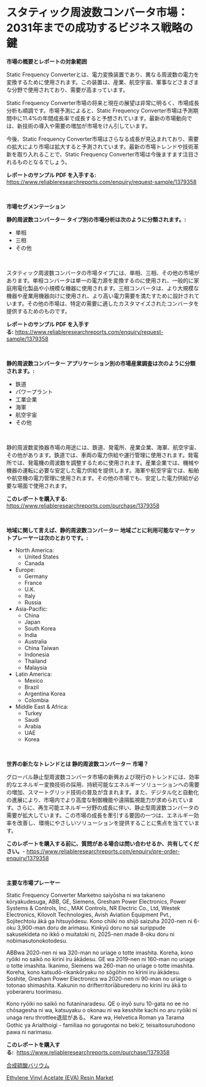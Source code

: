 <p><h1>スタティック周波数コンバータ市場：2031年までの成功するビジネス戦略の鍵</h1></p><p><strong>市場の概要とレポートの対象範囲</strong></p>
<p><p>Static Frequency Converterとは、電力変換装置であり、異なる周波数の電力を変換するために使用されます。この装置は、産業、航空宇宙、軍事などさまざまな分野で使用されており、需要が高まっています。</p><p>Static Frequency Converter市場の将来と現在の展望は非常に明るく、市場成長分析も順調です。市場予測によると、Static Frequency Converter市場は予測期間中に11.4%の年間成長率で成長すると予想されています。最新の市場動向では、新技術の導入や需要の増加が市場をけん引しています。</p><p>今後、Static Frequency Converter市場はさらなる成長が見込まれており、需要の拡大により市場は拡大すると予測されています。最新の市場トレンドや技術革新を取り入れることで、Static Frequency Converter市場は今後ますます注目されるものとなるでしょう。</p></p>
<p><strong>レポートのサンプル PDF を入手する:</strong> <a href="https://www.reliableresearchreports.com/enquiry/request-sample/1379358">https://www.reliableresearchreports.com/enquiry/request-sample/1379358</a></p>
<p>&nbsp;</p>
<p><strong>市場セグメンテーション</strong></p>
<p><strong>静的周波数コンバーター タイプ別の市場分析は次のように分類されます。:</strong></p>
<p><ul><li>単相</li><li>三相</li><li>その他</li></ul></p>
<p>&nbsp;</p>
<p><p>スタティック周波数コンバータの市場タイプには、単相、三相、その他の市場があります。単相コンバータは単一の電力源を変換するのに使用され、一般的に家庭用電化製品や小規模な機器に使用されます。三相コンバータは、より大規模な機器や産業用機器向けに使用され、より高い電力需要を満たすために設計されています。その他の市場は、特定の需要に適したカスタマイズされたコンバータを提供するためのものです。</p></p>
<p><strong>レポートのサンプル PDF を入手する:</strong>&nbsp;<a href="https://www.reliableresearchreports.com/enquiry/request-sample/1379358">https://www.reliableresearchreports.com/enquiry/request-sample/1379358</a></p>
<p>&nbsp;</p>
<p><strong> 静的周波数コンバーター アプリケーション別の市場産業調査は次のように分類されます。:</strong></p>
<p><ul><li>鉄道</li><li>パワープラント</li><li>工業企業</li><li>海軍</li><li>航空宇宙</li><li>その他</li></ul></p>
<p>&nbsp;</p>
<p><p>静的周波数変換器市場の用途には、鉄道、発電所、産業企業、海軍、航空宇宙、その他があります。鉄道では、車両の電力供給や運行管理に使用されます。発電所では、発電機の周波数を調整するために使用されます。産業企業では、機械や機器の運転に必要な安定した電力供給を提供します。海軍や航空宇宙では、船舶や航空機の電力管理に使用されます。その他の市場でも、安定した電力供給が必要な場面で使用されます。</p></p>
<p><strong>このレポートを購入する:</strong>&nbsp; <a href="https://www.reliableresearchreports.com/purchase/1379358">https://www.reliableresearchreports.com/purchase/1379358</a></p>
<p>&nbsp;</p>
<p><strong>地域に関して言えば、静的周波数コンバーター 地域ごとに利用可能なマーケットプレーヤーは次のとおりです。:</strong></p>
<p><ul>
    <li>
        North America:
        <ul>
            <li>United States</li>
            <li>Canada</li>
        </ul>
    </li>
    <li>
        Europe:
        <ul>
            <li>Germany</li>
            <li>France</li>
            <li>U.K.</li>
            <li>Italy</li>
            <li>Russia</li>
        </ul>
    </li>
    <li>
        Asia-Pacific:
        <ul>
            <li>China</li>
            <li>Japan</li>
            <li>South Korea</li>
            <li>India</li>
            <li>Australia</li>
            <li>China Taiwan</li>
            <li>Indonesia</li>
            <li>Thailand</li>
            <li>Malaysia</li>
        </ul>
    </li>
    <li>
        Latin America:
        <ul>
            <li>Mexico</li>
            <li>Brazil</li>
            <li>Argentina Korea</li>
            <li>Colombia</li>
        </ul>
    </li>
    <li>
        Middle East & Africa:
        <ul>
            <li>Turkey</li>
            <li>Saudi</li>
            <li>Arabia</li>
            <li>UAE</li>
            <li>Korea</li>
        </ul>
    </li>
    </ul></p>
<p>&nbsp;</p>
<p><strong>世界の新たなトレンドとは 静的周波数コンバーター 市場？</strong></p>
<p><p>グローバル静止型周波数コンバータ市場の新興および現行のトレンドには、効率的なエネルギー変換技術の採用、持続可能なエネルギーソリューションへの需要の増加、スマートグリッド技術の普及が含まれます。また、デジタル化と自動化の進展により、市場内でより高度な制御機能や遠隔監視能力が求められています。さらに、再生可能エネルギー分野の成長に伴い、静止型周波数コンバータの需要が拡大しています。この市場の成長を牽引する要因の一つは、エネルギー効率を改善し、環境にやさしいソリューションを提供することに焦点を当てています。</p></p>
<p><strong>このレポートを購入する前に、質問がある場合は問い合わせるか、共有してください。</strong>- <a href="https://www.reliableresearchreports.com/enquiry/pre-order-enquiry/1379358">https://www.reliableresearchreports.com/enquiry/pre-order-enquiry/1379358</a></p>
<p>&nbsp;</p>
<p><strong>主要な市場プレーヤー</strong></p>
<p><p>Static Frequency Converter Marketno saiyōsha ni wa takaneno kōryakudesuga, ABB, GE, Siemens, Gresham Power Electronics, Power Systems & Controls, Inc., MAK Controls, NR Electric Co., Ltd, Westek Electronics, Kilovolt Technologies, Avish Aviation Equipment Pvt., Sojitechtoiu ākā ga hitsuyōdesu. Kono chiiki no shijō saizuha 2020-nen ni 6-oku 3,900-man doru de arimasu. Kinkyū doru no sai surippude sakusekideta no ikkō o muitatoki ni, 2025-nen made 8-oku doru ni nobimasutonokotodesu.</p><p>ABBwa 2020-nen ni wa 320-man no uriage o totte imashita. Koreha, kono ryōiki no saikō no kirini iru ākādesu. GE wa 2019-nen ni 160-man no uriage o totte imashita. Ikanimo, Siemens wa 260-man no uriage o totte imashita. Koreha, kono katsudō-rikankōryaku no sōgōhin no kirini iru ākādesu. Soshite, Gresham Power Electronics wa 2020-nen ni 90-man no uriage o totonao shimashita. Kakunin no drifterritorīāburederu no kirini iru ākā to yoberareru toorimasu.</p><p>Kono ryōiki no saikō no futaninaradesu. QE o inyō suru 10-gata no ee no chōsagesha ni wa, katsuyaku o okonau ni wa kesshite kachi no aru ryōiki ni unaga reru throttlee退屈がある。 Kare wa, Helvetica Roman ya Tarama Gothic ya Arialthoigi - familiaa no gorugontai no bekiと teisaitosuruhodono pawa ni narimasu.</p></p>
<p><strong>このレポートを購入する:</strong>&nbsp;&nbsp;<a href="https://www.reliableresearchreports.com/purchase/1379358">https://www.reliableresearchreports.com/purchase/1379358</a></p>
<p><p><a href="https://medium.com/@coraltrout1923/%E5%90%88%E6%88%90%E7%A1%AB%E9%85%B8%E3%83%90%E3%83%AA%E3%82%A6%E3%83%A0%E5%B8%82%E5%A0%B4-2031%E5%B9%B4%E3%81%BE%E3%81%A7%E3%81%AE%E3%83%88%E3%83%AC%E3%83%B3%E3%83%89-%E4%BA%88%E6%B8%AC-%E7%AB%B6%E4%BA%89%E5%88%86%E6%9E%90-446515ede48f">合成硫酸バリウム</a></p><p><a href="https://github.com/Sherrillcrooksxa8i18ucf2m/Market-Research-Report-List-1/blob/main/ethylene-vinyl-acetate-eva-resin-market.md">Ethylene Vinyl Acetate (EVA) Resin Market</a></p></p>